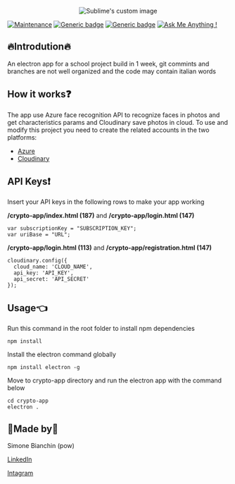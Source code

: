 <p align="center">
  <img src="https://github.com/powext/FaceYou/blob/master/images/faceyou_header.jpg?raw=true" alt="Sublime's custom image"/>
</p>

[![Maintenance](https://img.shields.io/badge/Maintained%3F-no-red.svg)]()
[![Generic badge](https://img.shields.io/badge/made_with-electron-orange.svg)](https://electronjs.org/)
[![Generic badge](https://img.shields.io/badge/developed_by-pow-green.svg)](https://www.linkedin.com/in/simone-bianchin-68489a14a/)
[![Ask Me Anything !](https://img.shields.io/badge/Ask%20me-anything-1abc9c.svg)](https://GitHub.com/powext/)

🔥Introdution🔥
------

An electron app for a school project build in 1 week, git commints and branches are not well organized and the code may contain italian words

How it works❓
------
The app use Azure face recognition API to recognize faces in photos and get characteristics params and Cloudinary save photos in cloud.
To use and modify this project you need to create the related accounts in the two platforms:

* [Azure](https://azure.microsoft.com/en-us/services/cognitive-services/face/)
* [Cloudinary](https://cloudinary.com/)

API Keys❗️
------
Insert your API keys in the following rows to make your app working

**/crypto-app/index.html (187)** and **/crypto-app/login.html (147)**
```
var subscriptionKey = "SUBSCRIPTION_KEY";
var uriBase = "URL";
```
**/crypto-app/login.html (113)** and **/crypto-app/registration.html (147)**
```
cloudinary.config({
  cloud_name: 'CLOUD_NAME',
  api_key: 'API_KEY',
  api_secret: 'API_SECRET'
});
```

Usage👈
------
Run this command in the root folder to install npm dependencies

```
npm install
```

Install the electron command globally
```
npm install electron -g
```

Move to crypto-app directory and run the electron app with the command below
```
cd crypto-app
electron .
```

👥Made by👥
------
Simone Bianchin (pow)

[LinkedIn](https://www.linkedin.com/in/simone-bianchin-68489a14a/)

[Intagram](https://www.instagram.com/simo_bianchin/)
